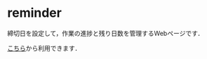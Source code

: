 # reminder

締切日を設定して，作業の進捗と残り日数を管理するWebページです．

[こちら](https://sudahiroshi.github.io/reminder/)から利用できます．
